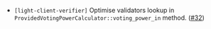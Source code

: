 - `[light-client-verifier]` Optimise validators lookup in
  `ProvidedVotingPowerCalculator::voting_power_in` method.
  ([\#32](https://github.com/cometbft/cometbft-rs/issues/32))
